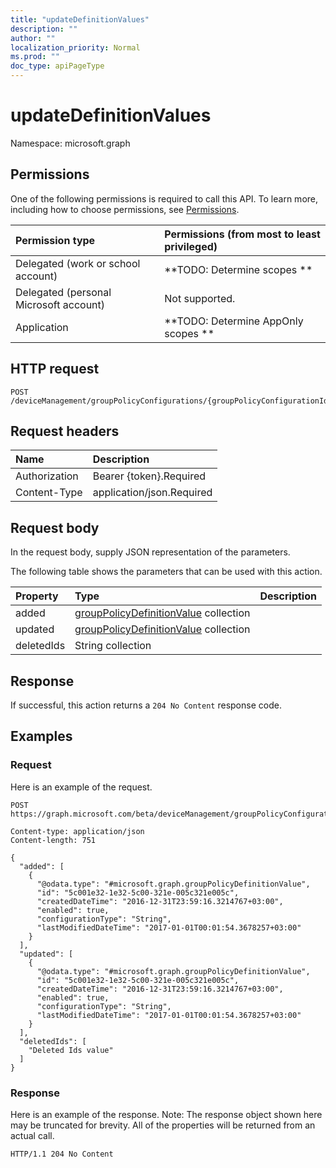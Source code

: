 ```yaml
---
title: "updateDefinitionValues"
description: ""
author: ""
localization_priority: Normal
ms.prod: ""
doc_type: apiPageType
---
```


# updateDefinitionValues

Namespace: microsoft.graph



## Permissions
One of the following permissions is required to call this API. To learn more, including how to choose permissions, see [Permissions](/concepts/permissions-reference.md).

|Permission type|Permissions (from most to least privileged)|
|:---|:---|
|Delegated (work or school account)|**TODO: Determine scopes **|
|Delegated (personal Microsoft account)|Not supported.|
|Application|**TODO: Determine AppOnly scopes **|

## HTTP request
<!-- {
  "blockType": "ignored"
}
-->
``` http
POST /deviceManagement/groupPolicyConfigurations/{groupPolicyConfigurationId}/updateDefinitionValues
```

## Request headers
|Name|Description|
|:---|:---|
|Authorization|Bearer {token}.Required|
|Content-Type|application/json.Required|

## Request body
In the request body, supply JSON representation of the parameters.

The following table shows the parameters that can be used with this action.

|Property|Type|Description|
|:---|:---|:---|
|added|[groupPolicyDefinitionValue](../resources/grouppolicydefinitionvalue.md) collection||
|updated|[groupPolicyDefinitionValue](../resources/grouppolicydefinitionvalue.md) collection||
|deletedIds|String collection||



## Response
If successful, this action returns a `204 No Content` response code.

## Examples

### Request
Here is an example of the request.
<!-- {
  "blockType": "request",
  "name": "grouppolicyconfiguration_updatedefinitionvalues"
}
-->
``` http
POST https://graph.microsoft.com/beta/deviceManagement/groupPolicyConfigurations/{groupPolicyConfigurationId}/updateDefinitionValues

Content-type: application/json
Content-length: 751

{
  "added": [
    {
      "@odata.type": "#microsoft.graph.groupPolicyDefinitionValue",
      "id": "5c001e32-1e32-5c00-321e-005c321e005c",
      "createdDateTime": "2016-12-31T23:59:16.3214767+03:00",
      "enabled": true,
      "configurationType": "String",
      "lastModifiedDateTime": "2017-01-01T00:01:54.3678257+03:00"
    }
  ],
  "updated": [
    {
      "@odata.type": "#microsoft.graph.groupPolicyDefinitionValue",
      "id": "5c001e32-1e32-5c00-321e-005c321e005c",
      "createdDateTime": "2016-12-31T23:59:16.3214767+03:00",
      "enabled": true,
      "configurationType": "String",
      "lastModifiedDateTime": "2017-01-01T00:01:54.3678257+03:00"
    }
  ],
  "deletedIds": [
    "Deleted Ids value"
  ]
}
```

### Response
Here is an example of the response. Note: The response object shown here may be truncated for brevity. All of the properties will be returned from an actual call.
<!-- {
  "blockType": "response",
  "truncated": true
}
-->
``` http
HTTP/1.1 204 No Content
```


